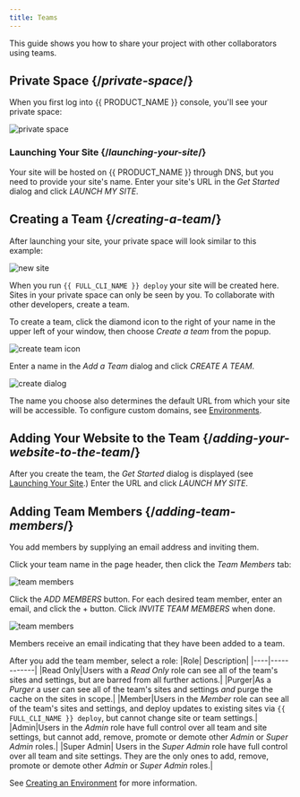 ```yaml
---
title: Teams
---
```


This guide shows you how to share your project with other collaborators using teams.

## Private Space {/*private-space*/}

When you first log into {{ PRODUCT_NAME }} console, you'll see your private space:

![private space](/images/deploying/private_space.png)

### Launching Your Site {/*launching-your-site*/}

Your site will be hosted on {{ PRODUCT_NAME }} through DNS, but you need to provide your site's name. Enter your site's URL in the *Get Started* dialog and click *LAUNCH MY SITE*.

## Creating a Team {/*creating-a-team*/}

After launching your site, your  private space will look similar to this example:

![new site](/images/teams/new-site.png)

When you run `{{ FULL_CLI_NAME }} deploy` your site will be created here. Sites in your private space can only be seen by you. To collaborate with other developers, create a team.

To create a team, click the diamond icon to the right of your name in the upper left of your window, then choose *Create a team* from the popup. 

![create team icon](/images/teams/create-team-icon.png?width=300px)

Enter a name in the *Add a Team* dialog and click *CREATE A TEAM*.

![create dialog](/images/teams/create_dialog.png)

The name you choose also determines the default URL from which your site will be accessible. To configure custom domains, see [Environments](./environments).

## Adding Your Website to the Team {/*adding-your-website-to-the-team*/}

After you create the team, the *Get Started* dialog is displayed (see [Launching Your Site](#launching-your-site).) Enter the URL and click *LAUNCH MY SITE*.

## Adding Team Members {/*adding-team-members*/}

You add members by supplying an email address and inviting them. 

Click your team name in the page header, then click the _Team Members_ tab:

![team members](/images/teams/members.png)

Click the *ADD MEMBERS* button. For each desired team member, enter an email, and click the + button. Click *INVITE TEAM MEMBERS* when done.

![team members](/images/teams/add-members-dlg.png)

Members receive an email indicating that they have been added to a team.

After you add the team member, select a role:
|Role| Description|
|----|------------|
|Read Only|Users with a _Read Only_ role can see all of the team's sites and settings, but are barred from  all further actions.|
|Purger|As a _Purger_ a user can see all of the team's sites and settings _and_ purge the cache on the sites in scope.|
|Member|Users in the _Member_ role can see all of the team's sites and settings, and deploy updates to existing sites via `{{ FULL_CLI_NAME }} deploy`, but cannot change site or team settings.|
|Admin|Users in the _Admin_ role have full control over all team and site settings, but cannot add, remove, promote or demote other _Admin_ or _Super Admin_ roles.|
|Super Admin| Users in the _Super Admin_ role have full control over all team and site settings. They are the only ones to add, remove, promote or demote other _Admin_ or _Super Admin_ roles.|

See [Creating an Environment](./environments#creating-an-environment) for more information.
